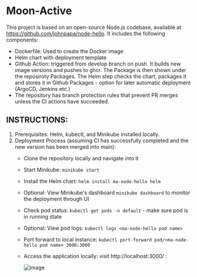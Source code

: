 # Moon-Active

This project is based on an open-source Node.js codebase, available at https://github.com/johnpapa/node-hello.
It includes the following components:

- Dockerfile: Used to create the Docker image
- Helm chart with deployment template
- Github Action: triggered from develop branch on push. It builds new image versions and pushes to ghcr. 
  The Package is then shown under the reposiroty Packages.
  The Helm step checks the chart, packages it and stores it in Github Packages - option for later automatic deployment (ArgoCD, Jenkins etc.)
- The repository has branch protection rules that prevent PR merges unless the CI actions have succeeded.

INSTRUCTIONS:
----
1. Prerequisites: Helm, kubectl, and Minikube installed locally.
2. Deployment Process (assuming CI has successfully completed and the new version has been merged into main):
    - Clone the repository locally and navigate into it
    - Start Minikube: `minikube start`
    - Install the Helm chart: `helm install ma-node-hello helm`
    - Optional: View Minikube's dashboard `minikube dashboard` to monitor the deployment through UI
    - Check pod status: `kubectl get pods -n default` - make sure pod is in running state
    - Optional: View pod logs: `kubectl logs <ma-node-hello pod name>`
    - Port forward to local instance: `kubectl port-forward pod/<ma-node-hello pod name> 3000:3000`
    - Access the application locally: visit http://localhost:3000/ :


      ![image](https://github.com/devopzvi/ma/assets/161055987/6ff36d20-a49f-43a6-a514-38c8ff3258f6)
